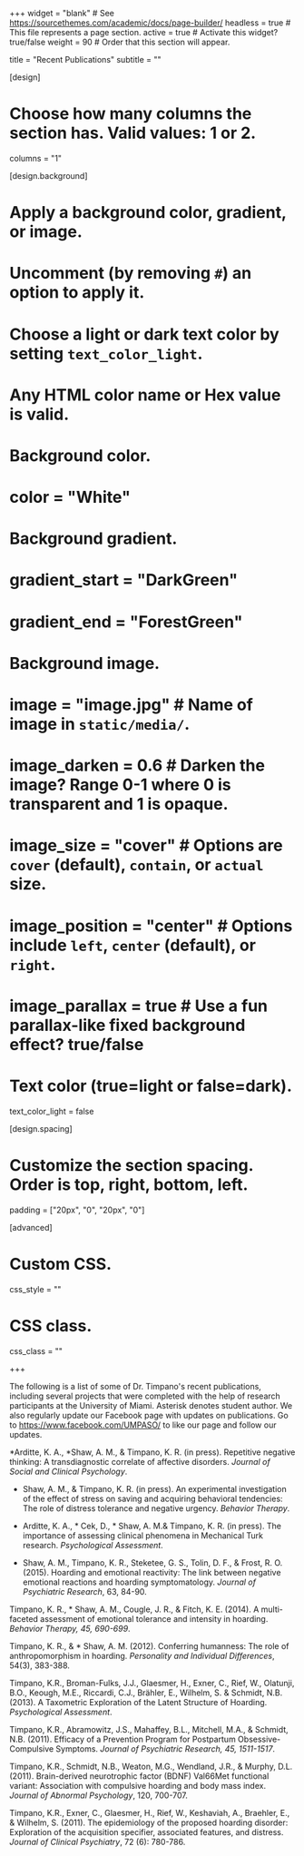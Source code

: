 +++
widget = "blank"  # See https://sourcethemes.com/academic/docs/page-builder/
headless = true  # This file represents a page section.
active = true  # Activate this widget? true/false
weight = 90  # Order that this section will appear.


title = "Recent Publications"
subtitle = ""


[design]
  # Choose how many columns the section has. Valid values: 1 or 2.
  columns = "1"


[design.background]
  # Apply a background color, gradient, or image.
  #   Uncomment (by removing `#`) an option to apply it.
  #   Choose a light or dark text color by setting `text_color_light`.
  #   Any HTML color name or Hex value is valid.

  # Background color.
 #  color = "White"
  
  # Background gradient.
  # gradient_start = "DarkGreen"
  # gradient_end = "ForestGreen"
  
  # Background image.
  # image = "image.jpg"  # Name of image in `static/media/`.
  # image_darken = 0.6  # Darken the image? Range 0-1 where 0 is transparent and 1 is opaque.
  # image_size = "cover"  #  Options are `cover` (default), `contain`, or `actual` size.
  # image_position = "center"  # Options include `left`, `center` (default), or `right`.
  # image_parallax = true  # Use a fun parallax-like fixed background effect? true/false
  
  # Text color (true=light or false=dark).
  text_color_light = false

[design.spacing]
  # Customize the section spacing. Order is top, right, bottom, left.
  padding = ["20px", "0", "20px", "0"]

[advanced]
 # Custom CSS. 
 css_style = ""
 
 # CSS class.
 css_class = ""

+++

The following is a list of some of Dr. Timpano's recent publications, including several projects that were completed with the help of research participants at the University of Miami. Asterisk denotes student author. We also regularly update our Facebook page with updates on publications. Go to https://www.facebook.com/UMPASO/ to like our page and follow our updates.

*Arditte, K. A., *Shaw, A. M., & Timpano, K. R. (in press). Repetitive negative thinking: A transdiagnostic correlate of affective disorders. _Journal of Social and Clinical Psychology_.

* Shaw, A. M., & Timpano, K. R. (in press). An experimental investigation of the effect of stress on saving and acquiring behavioral tendencies: The role of distress tolerance and negative urgency. _Behavior Therapy_.

* Arditte, K. A., * Cek, D., * Shaw, A. M.& Timpano, K. R. (in press). The importance of assessing clinical phenomena in Mechanical Turk research. _Psychological Assessment_.

* Shaw, A. M., Timpano, K. R., Steketee, G. S., Tolin, D. F., & Frost, R. O. (2015). Hoarding and emotional reactivity: The link between negative emotional reactions and hoarding symptomatology. _Journal of Psychiatric Research_, 63, 84-90.

Timpano, K. R., * Shaw, A. M., Cougle, J. R., & Fitch, K. E. (2014). A multi-faceted assessment of emotional tolerance and intensity in hoarding. _Behavior Therapy, 45, 690-699_.

Timpano, K. R., & * Shaw, A. M. (2012). Conferring humanness: The role of anthropomorphism in hoarding. _Personality and Individual Differences_, 54(3), 383-388.

Timpano, K.R., Broman-Fulks, J.J., Glaesmer, H., Exner, C., Rief, W., Olatunji, B.O., Keough, M.E., Riccardi, C.J., Brähler, E., Wilhelm, S. & Schmidt, N.B. (2013). A Taxometric Exploration of the Latent Structure of Hoarding. _Psychological Assessment_.

Timpano, K.R., Abramowitz, J.S., Mahaffey, B.L., Mitchell, M.A., & Schmidt, N.B. (2011). Efficacy of a Prevention Program for Postpartum Obsessive-Compulsive Symptoms. _Journal of Psychiatric Research, 45, 1511-1517_.

Timpano, K.R., Schmidt, N.B., Weaton, M.G., Wendland, J.R., & Murphy, D.L. (2011). Brain-derived neurotrophic factor (BDNF) Val66Met functional variant: Association with compulsive hoarding and body mass index. _Journal of Abnormal Psychology_, 120, 700-707.

Timpano, K.R., Exner, C., Glaesmer, H., Rief, W., Keshaviah, A., Braehler, E., & Wilhelm, S. (2011). The epidemiology of the proposed hoarding disorder: Exploration of the acquisition specifier, associated features, and distress. _Journal of Clinical Psychiatry_, 72 (6): 780-786.
